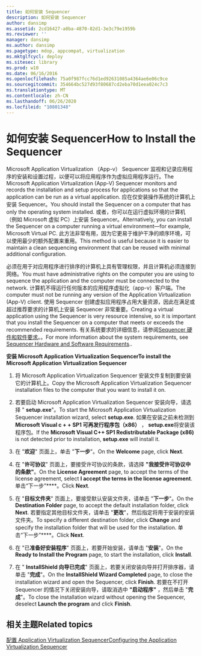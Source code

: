 ```yaml
---
title: 如何安装 Sequencer
description: 如何安装 Sequencer
author: dansimp
ms.assetid: 2cd16427-a0ba-4870-82d1-3e3c79e1959b
ms.reviewer: ''
manager: dansimp
ms.author: dansimp
ms.pagetype: mdop, appcompat, virtualization
ms.mktglfcycl: deploy
ms.sitesec: library
ms.prod: w10
ms.date: 06/16/2016
ms.openlocfilehash: 75a0f987fcc76d1ed92631085a4364ae6e06c9ce
ms.sourcegitcommit: 354664bc527d93f80687cd2eba70d1eea024c7c3
ms.translationtype: MT
ms.contentlocale: zh-CN
ms.lasthandoff: 06/26/2020
ms.locfileid: "10801348"
---
```

# <span data-ttu-id="d8d1e-103">如何安装 Sequencer</span><span class="sxs-lookup"><span data-stu-id="d8d1e-103">How to Install the Sequencer</span></span>


<span data-ttu-id="d8d1e-104">Microsoft Application Virtualization （App-v） Sequencer 监视和记录应用程序的安装和设置过程，以便可以将应用程序作为虚拟应用程序运行。</span><span class="sxs-lookup"><span data-stu-id="d8d1e-104">The Microsoft Application Virtualization (App-V) Sequencer monitors and records the installation and setup process for applications so that the application can be run as a virtual application.</span></span> <span data-ttu-id="d8d1e-105">应在仅安装操作系统的计算机上安装 Sequencer。</span><span class="sxs-lookup"><span data-stu-id="d8d1e-105">You should install the Sequencer on a computer that has only the operating system installed.</span></span> <span data-ttu-id="d8d1e-106">或者，你可以在运行虚拟环境的计算机（例如 Microsoft 虚拟 PC）上安装 Sequencer。</span><span class="sxs-lookup"><span data-stu-id="d8d1e-106">Alternatively, you can install the Sequencer on a computer running a virtual environment—for example, Microsoft Virtual PC.</span></span> <span data-ttu-id="d8d1e-107">此方法非常有用，因为它更易于维护干净的顺序环境，可以使用最少的额外配置来重用。</span><span class="sxs-lookup"><span data-stu-id="d8d1e-107">This method is useful because it is easier to maintain a clean sequencing environment that can be reused with minimal additional configuration.</span></span>

<span data-ttu-id="d8d1e-108">必须在用于对应用程序进行排序的计算机上具有管理权限，并且计算机必须连接到网络。</span><span class="sxs-lookup"><span data-stu-id="d8d1e-108">You must have administrative rights on the computer you are using to sequence the application and the computer must be connected to the network.</span></span> <span data-ttu-id="d8d1e-109">计算机不得运行任何版本的应用程序虚拟化（app-v）客户端。</span><span class="sxs-lookup"><span data-stu-id="d8d1e-109">The computer must not be running any version of the Application Virtualization (App-V) client.</span></span> <span data-ttu-id="d8d1e-110">使用 Sequencer 创建虚拟应用程序占用大量资源，因此在满足或超过推荐要求的计算机上安装 Sequencer 非常重要。</span><span class="sxs-lookup"><span data-stu-id="d8d1e-110">Creating a virtual application using the Sequencer is very resource intensive, so it is important that you install the Sequencer on a computer that meets or exceeds the recommended requirements.</span></span> <span data-ttu-id="d8d1e-111">有关系统要求的详细信息，请参阅[Sequencer 硬件和软件要求](sequencer-hardware-and-software-requirements.md)。。</span><span class="sxs-lookup"><span data-stu-id="d8d1e-111">For more information about the system requirements, see [Sequencer Hardware and Software Requirements](sequencer-hardware-and-software-requirements.md)..</span></span>

**<span data-ttu-id="d8d1e-112">安装 Microsoft Application Virtualization Sequencer</span><span class="sxs-lookup"><span data-stu-id="d8d1e-112">To install the Microsoft Application Virtualization Sequencer</span></span>**

1.  <span data-ttu-id="d8d1e-113">将 Microsoft Application Virtualization Sequencer 安装文件复制到要安装它的计算机上。</span><span class="sxs-lookup"><span data-stu-id="d8d1e-113">Copy the Microsoft Application Virtualization Sequencer installation files to the computer that you want to install it on.</span></span>

2.  <span data-ttu-id="d8d1e-114">若要启动 Microsoft Application Virtualization Sequencer 安装向导，请选择 " **setup.exe**"。</span><span class="sxs-lookup"><span data-stu-id="d8d1e-114">To start the Microsoft Application Virtualization Sequencer installation wizard, select **setup.exe**.</span></span> <span data-ttu-id="d8d1e-115">如果在安装之前未检测到**Microsoft Visual c + + SP1 可再发行程序包（x86）** ， **setup.exe**将安装该程序包。</span><span class="sxs-lookup"><span data-stu-id="d8d1e-115">If the **Microsoft Visual C++ SP1 Redistributable Package (x86)** is not detected prior to installation, **setup.exe** will install it.</span></span>

3.  <span data-ttu-id="d8d1e-116">在 "**欢迎**" 页面上，单击 "**下一步**"。</span><span class="sxs-lookup"><span data-stu-id="d8d1e-116">On the **Welcome** page, click **Next**.</span></span>

4.  <span data-ttu-id="d8d1e-117">在 "**许可协议**" 页面上，要接受许可协议的条款，请选择 **"我接受许可协议中的条款"**。</span><span class="sxs-lookup"><span data-stu-id="d8d1e-117">On the **License Agreement** page, to accept the terms of the license agreement, select **I accept the terms in the license agreement**.</span></span> <span data-ttu-id="d8d1e-118">单击“下一步”\*\*\*\*。</span><span class="sxs-lookup"><span data-stu-id="d8d1e-118">Click **Next**.</span></span>

5.  <span data-ttu-id="d8d1e-119">在 "**目标文件夹**" 页面上，要接受默认安装文件夹，请单击 "**下一步**"。</span><span class="sxs-lookup"><span data-stu-id="d8d1e-119">On the **Destination Folder** page, to accept the default installation folder, click **Next**.</span></span> <span data-ttu-id="d8d1e-120">若要指定其他目标文件夹，请单击 "**更改**"，然后指定将用于安装的安装文件夹。</span><span class="sxs-lookup"><span data-stu-id="d8d1e-120">To specify a different destination folder, click **Change** and specify the installation folder that will be used for the installation.</span></span> <span data-ttu-id="d8d1e-121">单击“下一步”\*\*\*\*。</span><span class="sxs-lookup"><span data-stu-id="d8d1e-121">Click **Next**.</span></span>

6.  <span data-ttu-id="d8d1e-122">在 "已**准备好安装程序**" 页面上，若要开始安装，请单击 "**安装**"。</span><span class="sxs-lookup"><span data-stu-id="d8d1e-122">On the **Ready to Install the Program** page, to start the installation, click **Install**.</span></span>

7.  <span data-ttu-id="d8d1e-123">在 " **InstallShield 向导已完成**" 页面上，若要关闭安装向导并打开排序器，请单击 "**完成**"。</span><span class="sxs-lookup"><span data-stu-id="d8d1e-123">On the **InstallShield Wizard Completed** page, to close the installation wizard and open the Sequencer, click **Finish**.</span></span> <span data-ttu-id="d8d1e-124">若要在不打开 Sequencer 的情况下关闭安装向导，请取消选中 **"启动程序"** ，然后单击 "**完成**"。</span><span class="sxs-lookup"><span data-stu-id="d8d1e-124">To close the installation wizard without opening the Sequencer, deselect **Launch the program** and click **Finish**.</span></span>

## <span data-ttu-id="d8d1e-125">相关主题</span><span class="sxs-lookup"><span data-stu-id="d8d1e-125">Related topics</span></span>


[<span data-ttu-id="d8d1e-126">配置 Application Virtualization Sequencer</span><span class="sxs-lookup"><span data-stu-id="d8d1e-126">Configuring the Application Virtualization Sequencer</span></span>](configuring-the-application-virtualization-sequencer.md)

 

 





